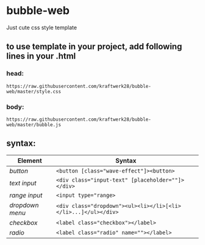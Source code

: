 # bubble-web
Just cute css style template

## to use template in your project, add following lines in your .html
### head:
`https://raw.githubusercontent.com/kraftwerk28/bubble-web/master/style.css`
### body:
`https://raw.githubusercontent.com/kraftwerk28/bubble-web/master/bubble.js`

## syntax:

**Element** | **Syntax**
---|---
*button* | `<button [class="wave-effect"]><button>`
*text input* | `<div class="input-text" [placeholder=""]></div>`
*range input* | `<input type="range>`
*dropdown menu* | `<div class="dropdown"><ul><li></li>[<li></li>...]</ul></div>`
*checkbox* | `<label class="checkbox"></label>`
*radio* | `<label class="radio" name=""></label>`
